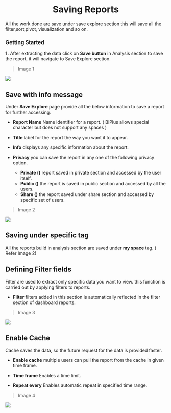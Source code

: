 


<center><h1>Saving Reports</h1></center>

All the work done are save under save explore section this will save all the filter,sort,pivot, visualization and so on.

### Getting Started

**1.** After extracting the data click on **Save button** in Analysis section to save the report, it will navigate to Save Explore section.
>Image 1

![ 
  ](https://raw.githubusercontent.com/sv18042016/fp1/cbe0a5ade1657451e97f2a05d4eba5db6eaa2b1d/images/save_report.png)


## Save with info message

Under **Save Explore** page provide all the below information to save a report for further accessing.

- **Report Name** Name identifier for a report. ( BiPlus allows  special character but does not  support any spaces )

- **Title** label for the report the way you want it to appear.

- **Info** displays any specific information about the report.

- **Privacy** you can save the report in any one of the following privacy option.

  - **Private ()** report saved in private section and accessed by the user itself.
  - **Public ()** the report is saved in public section and accessed by all the users.
  -  **Share ()** the report saved under share section and accessed by specific set of users.
  
>Image 2

![
](https://raw.githubusercontent.com/sv18042016/fp1/8d50b81c2f7d831fa967d3e3476fbb5eb6d622f9/images/save_tag.png)

## Saving under specific tag

All the reports build in analysis section are saved under **my space** tag. ( Refer Image 2)

## Defining Filter fields

Filter are used to extract only specific data you want to view. this function is carried out by applying filters to reports.
 
- **Filter**  filters added in this section is automatically reflected in the filter section of dashboard reports.

>Image 3

![
](https://raw.githubusercontent.com/sv18042016/fp1/0cd869712c2e2db47b176cb6dda6dc83d8b0db1e/images/filter_reports.png)

## Enable Cache 

Cache saves the data, so the future request for the data is provided faster.

- **Enable cache** multiple users can pull the report from the cache in given time frame.

- **Time frame** Enables a time limit.

- **Repeat every** Enables automatic repeat in specified time range.
>Image 4

![
](https://raw.githubusercontent.com/sv18042016/fp1/c3d6afc87b695179e11d12603ab4e8f72c03c890/images/cache.png)
<!--stackedit_data:
eyJoaXN0b3J5IjpbMjA2MDUxODk5LC0xMTcyNDgwMzg2XX0=
-->